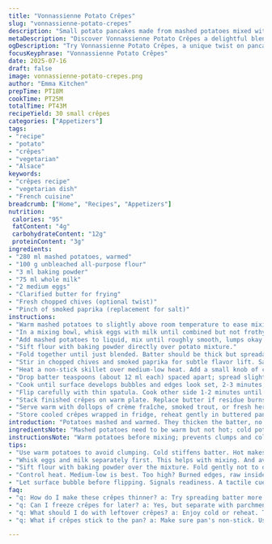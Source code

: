 ```yaml
---
title: "Vonnassienne Potato Crêpes"
slug: "vonnassienne-potato-crepes"
description: "Small potato pancakes made from mashed potatoes mixed with flour and eggs, cooked in butter until golden. Slightly thicker than regular crêpes, tender inside. Serve savory with smoked salmon or a dollop of sour cream. Variations include swapping milk for cream, flour for chickpea flour, or adding fresh herbs. Simple ingredients, quick mix, minimal fuss. Fry thin rounds in a non-stick pan. No resting needed. Edible bubbles signal when to flip. Crispy edges contrast soft middle. Makes about 25-30 small crêpes, perfect as starters or sides. Vegetarian friendly, nut-free, and adaptable."
metaDescription: "Discover Vonnassienne Potato Crêpes a delightful blend of mashed potatoes, eggs, and flour, elevating comfort food to a savory starter"
ogDescription: "Try Vonnassienne Potato Crêpes, a unique twist on pancakes. Perfectly crispy edges and soft centers, serve with smoked salmon or herbs"
focusKeyphrase: "Vonnassienne Potato Crêpes"
date: 2025-07-16
draft: false
image: vonnassienne-potato-crepes.png
author: "Emma Kitchen"
prepTime: PT18M
cookTime: PT25M
totalTime: PT43M
recipeYield: 30 small crêpes
categories: ["Appetizers"]
tags:
- "recipe"
- "potato"
- "crêpes"
- "vegetarian"
- "Alsace"
keywords:
- "crêpes recipe"
- "vegetarian dish"
- "French cuisine"
breadcrumb: ["Home", "Recipes", "Appetizers"]
nutrition: 
 calories: "95"
 fatContent: "4g"
 carbohydrateContent: "12g"
 proteinContent: "3g"
ingredients:
- "280 ml mashed potatoes, warmed"
- "100 g unbleached all-purpose flour"
- "3 ml baking powder"
- "75 ml whole milk"
- "2 medium eggs"
- "Clarified butter for frying"
- "Fresh chopped chives (optional twist)"
- "Pinch of smoked paprika (replacement for salt)"
instructions:
- "Warm mashed potatoes to slightly above room temperature to ease mixing."
- "In a mixing bowl, whisk eggs with milk until combined but not frothy."
- "Add mashed potatoes to liquid, mix until roughly smooth, lumps okay."
- "Sift flour with baking powder directly over potato mixture."
- "Fold together until just blended. Batter should be thick but spreadable."
- "Stir in chopped chives and smoked paprika for subtle flavor lift. Salt omitted or minimal."
- "Heat a non-stick skillet over medium-low heat. Add a small knob of clarified butter and swirl to coat."
- "Drop batter teaspoons (about 12 ml each) spaced apart; spread slightly with back of a spoon to about 8 cm rounds."
- "Cook until surface develops bubbles and edges look set, 2-3 minutes, adjusting heat to prevent burning."
- "Flip carefully with thin spatula. Cook other side 1-2 minutes until golden and cooked through."
- "Stack finished crêpes on warm plate. Replace butter if residue burns."
- "Serve warm with dollops of crème fraîche, smoked trout, or fresh herbs."
- "Store cooled crêpes wrapped in fridge, reheat gently in buttered pan."
introduction: "Potatoes mashed and warmed. They thicken the batter, no water added. Eggs and milk bind it. Flour for structure, not too much. Baking powder for lightness, just a pinch. Butter sizzles in a pan. Tiny cakes, more like mini pancakes. Cooked slowly, to golden with faint bubbles. Flip once, don't rush. Serve savory. Smoked trout, sour cream thick, herbs chopped. Not sweet. Texture soft but with crisp edges, contrast. Variation with herbs or smoked paprika. Nut-free, vegetarian — simple pantry staples. From Alsace to tables worldwide. A cereal-free twist by swapping flour to chickpea or buckwheat flour. Quick to mix, faster to cook. No soaking. Minimal cleanup. Just small circles of potato goodness. Crisp outside hides the cloud inside. Make 30? Yes, a handful at a time. Warm plates, hungry friends. Not delicate. Rustic. Comfort carbs."
ingredientsNote: "Mashed potatoes need to be warm but not hot; cold potatoes stiffen batter and make it hard to mix. Plain flour works well but experimenting with chickpea flour or buckwheat adds earthiness and gluten-free options. Baking powder is minimal; aids gentle lift but don't overdo or crêpes get fluffy like pancakes—not wanted here. Milk can be substituted with cream or plant-based milk but affects texture. Eggs are necessary for binding and structure. Butter must be clarified to avoid burning and create a clean fry surface. Herbs like chives or parsley freshen flavors. Smoked paprika replaces salt for a subtle smoky background. Keep batter thick but spreadable — too runny, sticks to spatula; too stiff, won't spread well. No need to rest batter; immediate cooking saves time. Fresh batter better than sitting. Ideal for light starters or sides accompanying poultry or fish. Nut-free status suited for allergy-sensitive diets."
instructionsNote: "Warm potatoes before mixing; prevents clumps and cold lumps. Whisk liquids first to ease combining with potatoes. Folding flour gently avoids tough batter. Work quickly but carefully; overmixing develops gluten and ruins tenderness. Use clarified butter — melted excess butter tends to burn and smoke. Temperature control key: medium-low heat ensures golden crust without darkening. Small spoonfuls spread thin encourage even cooking; thicker portions remain doughy. Bubbles signal readiness to flip — a tactile cue rather than strict timing. Flip gently, thin spatulas best to avoid tearing. Final color golden, smells nutty, no raw flour hint. Stack and keep warm on low oven heat if needed. Serve immediately or cool down to refrigerate. Reheating in pan preserves crispness better than microwave. Variations: toss in herbs before cooking, or add finely grated cheese for richness. Traditional serving with sour cream and smoked salmon echoes Alsatian roots. A starter or side. Make ahead portions freeze well if separated by parchment paper."
tips:
- "Use warm potatoes to avoid clumping. Cold stiffens batter. Hot makes it hard to mix. Key is to ease batter. Quick but thorough. Don't rush this."
- "Whisk eggs and milk separately first. This helps with mixing. And avoids lumps in mashed potatoes. No froth needed. Just combined. Keep it smooth."
- "Sift flour with baking powder over the mixture. Fold gently not to overmix. Overworking makes them tough. Want tender crêpes. Not rubbery. Remember this."
- "Control heat. Medium-low is best. Too high? Burned edges, raw inside. Small spoonfuls help spread evenly. A thick dollop won't cook right. Keep it light."
- "Let surface bubble before flipping. Signals readiness. A tactile cue tells when to turn. Use thin spatula. Gentle is key. Avoid tearing. Final product matters."
faq:
- "q: How do I make these crêpes thinner? a: Try spreading batter more. Use less. Small spoonfuls work too. Don't push too hard. Heat adjustment helps also."
- "q: Can I freeze crêpes for later? a: Yes, but separate with parchment. Keeps them from sticking. Reheat gently. Best in a pan, not microwave."
- "q: What should I do with leftover crêpes? a: Enjoy cold or reheat. Top with cheese, ham, herbs. Make them unique. Lots of options here."
- "q: What if crêpes stick to the pan? a: Make sure pan's non-stick. Use clarified butter generously. Heating too high causes sticking too."

---
```

